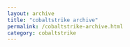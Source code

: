 ```yaml
---
layout: archive
title: "cobaltstrike archive"
permalink: /cobaltstrike-archive.html
category: cobaltstrike
---
```

